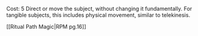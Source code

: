 Cost: 5 
Direct or move the subject, without changing it fundamentally. For tangible subjects, this includes physical movement, similar to telekinesis. 

[[Ritual Path Magic|RPM pg.16]]
